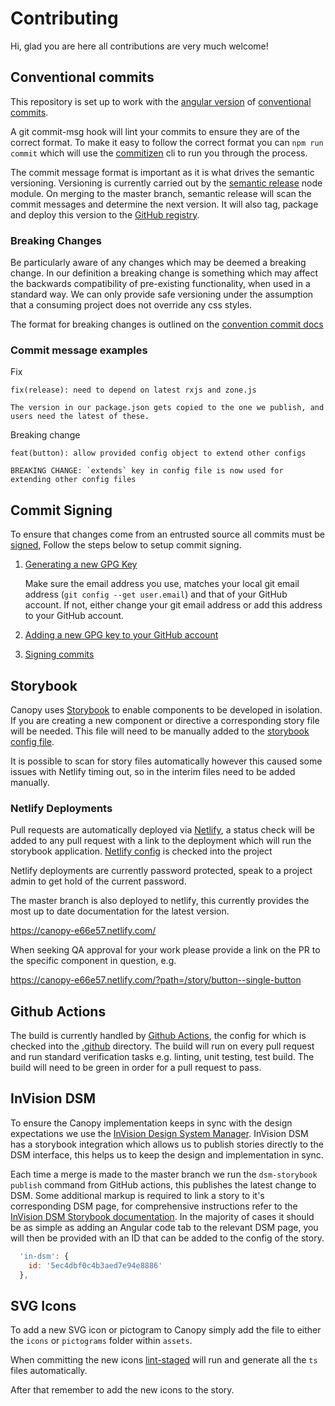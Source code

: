 # Contributing

Hi, glad you are here all contributions are very much welcome!

## Conventional commits

This repository is set up to work with the [angular version](https://github.com/angular/angular/blob/master/CONTRIBUTING.md#-commit-message-guidelines) of [conventional commits](https://www.conventionalcommits.org).

A git commit-msg hook will lint your commits to ensure they are of the correct format. To make it easy to follow the correct format you can `npm run commit` which will use the [commitizen](https://github.com/commitizen/cz-cli) cli to run you through the process.

The commit message format is important as it is what drives the semantic versioning. Versioning is currently carried out by the [semantic release](https://semantic-release.gitbook.io/) node module. On merging to the master branch, semantic release will scan the commit messages and determine the next version. It will also tag, package and deploy this version to the [GitHub registry](https://github.com/features/package-registry).

### Breaking Changes

Be particularly aware of any changes which may be deemed a breaking change. In our definition a breaking change is something which may affect the backwards compatibility of pre-existing functionality, when used in a standard way. We can only provide safe versioning under the assumption that a consuming project does not override any css styles.

The format for breaking changes is outlined on the [convention commit docs](https://www.conventionalcommits.org/en/v1.0.0-beta.2/#commit-message-with-description-and-breaking-change-in-body)

### Commit message examples

Fix

```
fix(release): need to depend on latest rxjs and zone.js

The version in our package.json gets copied to the one we publish, and users need the latest of these.
```

Breaking change

```
feat(button): allow provided config object to extend other configs

BREAKING CHANGE: `extends` key in config file is now used for extending other config files
```

## Commit Signing

To ensure that changes come from an entrusted source all commits must be [signed](https://help.github.com/en/articles/about-commit-signature-verification), Follow the steps below to setup commit signing.

1. [Generating a new GPG Key](https://help.github.com/en/articles/generating-a-new-gpg-key)

   Make sure the email address you use, matches your local git email address (`git config --get user.email`) and that of your GitHub account. If not, either change your git email address or add this address to your GitHub account.

2. [Adding a new GPG key to your GitHub account](https://help.github.com/en/articles/adding-a-new-gpg-key-to-your-github-account)
3. [Signing commits](https://help.github.com/en/articles/signing-commits)

## Storybook

Canopy uses [Storybook](https://storybook.js.org/) to enable components to be developed in isolation. If you are creating a new component or directive a corresponding story file will be needed. This file will need to be manually added to the [storybook config file](https://github.com/canopy-collective/canopy/blob/master/.storybook/config.js).

It is possible to scan for story files automatically however this caused some issues with Netlify timing out, so in the interim files need to be added manually.

### Netlify Deployments

Pull requests are automatically deployed via [Netlify](https://netlify.com), a status check will be added to any pull request with a link to the deployment which will run the storybook application. [Netlify config](./netlify.toml) is checked into the project

Netlify deployments are currently password protected, speak to a project admin to get hold of the current password.

The master branch is also deployed to netlify, this currently provides the most up to date documentation for the latest version.

https://canopy-e66e57.netlify.com/

When seeking QA approval for your work please provide a link on the PR to the specific component in question, e.g.

https://canopy-e66e57.netlify.com/?path=/story/button--single-button

## Github Actions

The build is currently handled by [Github Actions](https://help.github.com/en/actions), the config for which is checked into the [.github](./.github) directory. The build will run on every pull request and run standard verification tasks e.g. linting, unit testing, test build. The build will need to be green in order for a pull request to pass.

## InVision DSM

To ensure the Canopy implementation keeps in sync with the design expectations we use the [InVision Design System Manager](https://legalandgeneral.invisionapp.com/dsm/legalandgeneral/canopy). InVision DSM has a storybook integration which allows us to publish stories directly to the DSM interface, this helps us to keep the design and implementation in sync.

Each time a merge is made to the master branch we run the `dsm-storybook publish` command from GitHub actions, this publishes the latest change to DSM. Some additional markup is required to link a story to it's corresponding DSM page, for comprehensive instructions refer to the [InVision DSM Storybook documentation](https://support.invisionapp.com/hc/en-us/articles/360028510211-Configuring-the-Storybook-DSM-Integration). In the majority of cases it should be as simple as adding an Angular code tab to the relevant DSM page, you will then be provided with an ID that can be added to the config of the story.

```js
  'in-dsm': {
    id: '5ec4dbf0c4b3aed7e94e8886'
  },
```

## SVG Icons

To add a new SVG icon or pictogram to Canopy simply add the file to either the `icons` or `pictograms` folder within `assets`.

When committing the new icons [lint-staged](https://github.com/okonet/lint-staged) will run and generate all the `ts` files automatically.

After that remember to add the new icons to the story.

